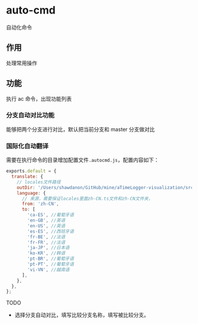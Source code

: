 # auto-cmd

自动化命令

## 作用

处理常用操作

## 功能

执行 ac 命令，出现功能列表

### 分支自动对比功能

能够把两个分支进行对比，默认把当前分支和 master 分支做对比

### 国际化自动翻译

需要在执行命令的目录增加配置文件`.autocmd.js`，配置内容如下：

```js
exports.default = {
  translate: {
    // locales文件路径
    outDir: '/Users/shawdanon/GitHub/mine/aTimeLogger-visualization/src/locales',
    language: {
      // 来源，需要保证locales里面zh-CN.ts文件和zh-CN文件夹，
      from: 'zh-CN',
      to: [
        'ca-ES', //葡萄牙语
        'en-GB', //英语
        'en-US', //英语
        'es-ES', //西班牙语
        'fr-BE', //法语
        'fr-FR', //法语
        'ja-JP', //日本语
        'ko-KR', //韩语
        'pt-BR', //葡萄牙语
        'pt-PT', //葡萄牙语
        'vi-VN', //越南语
      ],
    },
  },
};
```

TODO

- 选择分支自动对比，填写比较分支名称，填写被比较分支。
